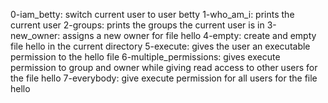 0-iam_betty: switch current user to user betty
1-who_am_i: prints the current user
2-groups: prints the groups the current user is in
3-new_owner: assigns a new owner for file hello
4-empty: create and empty file hello in the current directory
5-execute: gives the user an executable permission to the hello file
6-multiple_permissions: gives execute permission to group and owner while giving read access to other users for the file hello
7-everybody: give execute permission for all users for the file hello
